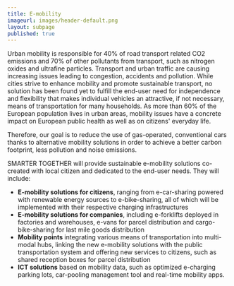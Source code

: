 ```yaml
---
title: E-mobility
imageurl: images/header-default.png
layout: subpage
published: true
---
```

Urban mobility is responsible for 40% of road transport related CO2 emissions and 70% of other pollutants from transport, such as nitrogen oxides and ultrafine particles. Transport and urban traffic are causing increasing issues leading to congestion, accidents and pollution. While cities strive to enhance mobility and promote sustainable transport, no solution has been found yet to fulfill the end-user need for independence and flexibility that makes individual vehicles an attractive, if not necessary, means of transportation for many households. As more than 60% of the European population lives in urban areas, mobility issues have a concrete impact on European public health as well as on citizens' everyday life.

Therefore, our goal is to reduce the use of gas-operated, conventional cars thanks to alternative mobility solutions in order to achieve a better carbon footprint, less pollution and noise emissions.

SMARTER TOGETHER will provide sustainable e-mobility solutions co-created with local citizen and dedicated to the end-user needs. They will include:

*   **E-mobility solutions for citizens**, ranging from e-car-sharing powered with renewable energy sources to e-bike-sharing, all of which will be implemented with their respective charging infrastructures
*   **E-mobility solutions for companies**, including e-forklifts deployed in factories and warehouses, e-vans for parcel distribution and cargo-bike-sharing for last mile goods distribution
*   **Mobility points** integrating various means of transportation into multi-modal hubs, linking the new e-mobility solutions with the public transportation system and offering new services to citizens, such as shared reception boxes for parcel distribution
*   **ICT solutions** based on mobility data, such as optimized e-charging parking lots, car-pooling management tool and real-time mobility apps. 
